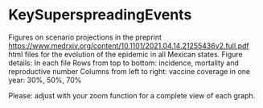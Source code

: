 # KeySuperspreadingEvents 
Figures on scenario projections in the preprint https://www.medrxiv.org/content/10.1101/2021.04.14.21255436v2.full.pdf
html files for the evolution of the epidemic in all Mexican states. 
Figure details: In each file
Rows from top to bottom: incidence, mortality and reproductive number
Columns from left to right: vaccine coverage in one year: 30%, 50%, 70%

Please: adjust with your zoom function for a complete view of each graph.
